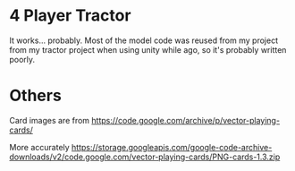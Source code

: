 # 4 Player Tractor

It works... probably. Most of the model code was reused from my project from my tractor project when using unity while ago, so it's probably written poorly.

# Others

Card images are from https://code.google.com/archive/p/vector-playing-cards/

More accurately https://storage.googleapis.com/google-code-archive-downloads/v2/code.google.com/vector-playing-cards/PNG-cards-1.3.zip

